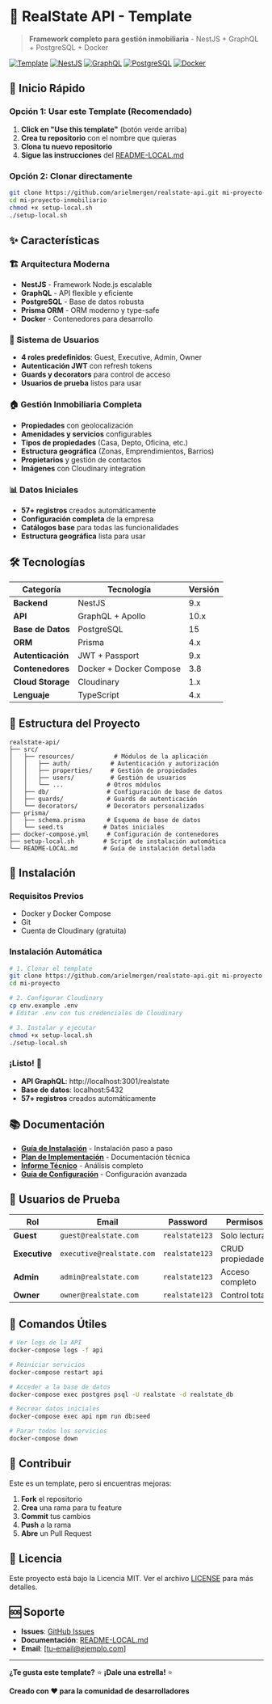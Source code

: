 # 🏢 RealState API - Template

> **Framework completo para gestión inmobiliaria** - NestJS + GraphQL + PostgreSQL + Docker

[![Template](https://img.shields.io/badge/Template-RealState%20API-blue?style=for-the-badge)](https://github.com/arielmergen/realstate-api)
[![NestJS](https://img.shields.io/badge/NestJS-8.0.0-red?style=for-the-badge&logo=nestjs)](https://nestjs.com/)
[![GraphQL](https://img.shields.io/badge/GraphQL-E10098?style=for-the-badge&logo=graphql)](https://graphql.org/)
[![PostgreSQL](https://img.shields.io/badge/PostgreSQL-316192?style=for-the-badge&logo=postgresql)](https://postgresql.org/)
[![Docker](https://img.shields.io/badge/Docker-2496ED?style=for-the-badge&logo=docker)](https://docker.com/)

## 🚀 **Inicio Rápido**

### **Opción 1: Usar este Template (Recomendado)**

1. **Click en "Use this template"** (botón verde arriba)
2. **Crea tu repositorio** con el nombre que quieras
3. **Clona tu nuevo repositorio**
4. **Sigue las instrucciones** del [README-LOCAL.md](./README-LOCAL.md)

### **Opción 2: Clonar directamente**

```bash
git clone https://github.com/arielmergen/realstate-api.git mi-proyecto-inmobiliario
cd mi-proyecto-inmobiliario
chmod +x setup-local.sh
./setup-local.sh
```

## ✨ **Características**

### **🏗️ Arquitectura Moderna**
- **NestJS** - Framework Node.js escalable
- **GraphQL** - API flexible y eficiente
- **PostgreSQL** - Base de datos robusta
- **Prisma ORM** - ORM moderno y type-safe
- **Docker** - Contenedores para desarrollo

### **👥 Sistema de Usuarios**
- **4 roles predefinidos**: Guest, Executive, Admin, Owner
- **Autenticación JWT** con refresh tokens
- **Guards y decorators** para control de acceso
- **Usuarios de prueba** listos para usar

### **🏠 Gestión Inmobiliaria Completa**
- **Propiedades** con geolocalización
- **Amenidades y servicios** configurables
- **Tipos de propiedades** (Casa, Depto, Oficina, etc.)
- **Estructura geográfica** (Zonas, Emprendimientos, Barrios)
- **Propietarios** y gestión de contactos
- **Imágenes** con Cloudinary integration

### **📊 Datos Iniciales**
- **57+ registros** creados automáticamente
- **Configuración completa** de la empresa
- **Catálogos base** para todas las funcionalidades
- **Estructura geográfica** lista para usar

## 🛠️ **Tecnologías**

| **Categoría** | **Tecnología** | **Versión** |
|---------------|----------------|-------------|
| **Backend** | NestJS | 9.x |
| **API** | GraphQL + Apollo | 10.x |
| **Base de Datos** | PostgreSQL | 15 |
| **ORM** | Prisma | 4.x |
| **Autenticación** | JWT + Passport | 9.x |
| **Contenedores** | Docker + Docker Compose | 3.8 |
| **Cloud Storage** | Cloudinary | 1.x |
| **Lenguaje** | TypeScript | 4.x |

## 📁 **Estructura del Proyecto**

```
realstate-api/
├── src/
│   ├── resources/           # Módulos de la aplicación
│   │   ├── auth/           # Autenticación y autorización
│   │   ├── properties/     # Gestión de propiedades
│   │   ├── users/          # Gestión de usuarios
│   │   └── ...            # Otros módulos
│   ├── db/                # Configuración de base de datos
│   ├── guards/            # Guards de autenticación
│   └── decorators/        # Decorators personalizados
├── prisma/
│   ├── schema.prisma      # Esquema de base de datos
│   └── seed.ts           # Datos iniciales
├── docker-compose.yml     # Configuración de contenedores
├── setup-local.sh        # Script de instalación automática
└── README-LOCAL.md       # Guía de instalación detallada
```

## 🚀 **Instalación**

### **Requisitos Previos**
- Docker y Docker Compose
- Git
- Cuenta de Cloudinary (gratuita)

### **Instalación Automática**
```bash
# 1. Clonar el template
git clone https://github.com/arielmergen/realstate-api.git mi-proyecto
cd mi-proyecto

# 2. Configurar Cloudinary
cp env.example .env
# Editar .env con tus credenciales de Cloudinary

# 3. Instalar y ejecutar
chmod +x setup-local.sh
./setup-local.sh
```

### **¡Listo!** 🎉
- **API GraphQL**: http://localhost:3001/realstate
- **Base de datos**: localhost:5432
- **57+ registros** creados automáticamente

## 📚 **Documentación**

- **[Guía de Instalación](./README-LOCAL.md)** - Instalación paso a paso
- **[Plan de Implementación](./documents/plan-implementacion-local.md)** - Documentación técnica
- **[Informe Técnico](./documents/informe-tecnico-realstate-api.md)** - Análisis completo
- **[Guía de Configuración](./documents/guia-configuracion-realstate.md)** - Configuración avanzada

## 👥 **Usuarios de Prueba**

| **Rol** | **Email** | **Password** | **Permisos** |
|---------|-----------|--------------|--------------|
| **Guest** | `guest@realstate.com` | `realstate123` | Solo lectura |
| **Executive** | `executive@realstate.com` | `realstate123` | CRUD propiedades |
| **Admin** | `admin@realstate.com` | `realstate123` | Acceso completo |
| **Owner** | `owner@realstate.com` | `realstate123` | Control total |

## 🔧 **Comandos Útiles**

```bash
# Ver logs de la API
docker-compose logs -f api

# Reiniciar servicios
docker-compose restart api

# Acceder a la base de datos
docker-compose exec postgres psql -U realstate -d realstate_db

# Recrear datos iniciales
docker-compose exec api npm run db:seed

# Parar todos los servicios
docker-compose down
```

## 🤝 **Contribuir**

Este es un template, pero si encuentras mejoras:

1. **Fork** el repositorio
2. **Crea** una rama para tu feature
3. **Commit** tus cambios
4. **Push** a la rama
5. **Abre** un Pull Request

## 📄 **Licencia**

Este proyecto está bajo la Licencia MIT. Ver el archivo [LICENSE](LICENSE) para más detalles.

## 🆘 **Soporte**

- **Issues**: [GitHub Issues](https://github.com/arielmergen/realstate-api/issues)
- **Documentación**: [README-LOCAL.md](./README-LOCAL.md)
- **Email**: [tu-email@ejemplo.com]

---

**¿Te gusta este template?** ⭐ **¡Dale una estrella!** ⭐

**Creado con ❤️ para la comunidad de desarrolladores**